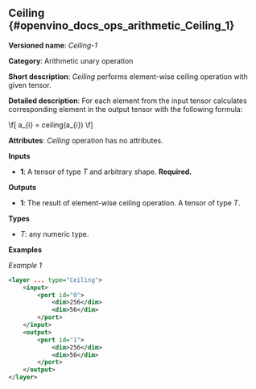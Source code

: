 ## Ceiling <a name="Ceiling"></a> {#openvino_docs_ops_arithmetic_Ceiling_1}

**Versioned name**: *Ceiling-1*

**Category**: Arithmetic unary operation

**Short description**: *Ceiling* performs element-wise ceiling operation with given tensor.

**Detailed description**: For each element from the input tensor calculates corresponding
element in the output tensor with the following formula:

\f[
a_{i} = ceiling(a_{i})
\f]

**Attributes**: *Ceiling* operation has no attributes.

**Inputs**

* **1**: A tensor of type *T* and arbitrary shape. **Required.**

**Outputs**

* **1**: The result of element-wise ceiling operation. A tensor of type *T*.

**Types**

* *T*: any numeric type.


**Examples**

*Example 1*

```xml
<layer ... type="Ceiling">
    <input>
        <port id="0">
            <dim>256</dim>
            <dim>56</dim>
        </port>
    </input>
    <output>
        <port id="1">
            <dim>256</dim>
            <dim>56</dim>
        </port>
    </output>
</layer>
```
